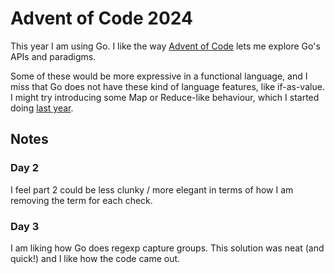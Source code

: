# Advent of Code 2024

This year I am using Go. I like the way [Advent of Code][aoc] lets me explore Go's APIs and paradigms.

Some of these would be more expressive in a functional language, and I miss that Go
does not have these kind of language features, like if-as-value. I might try introducing
some Map or Reduce-like behaviour, which I started doing [last year][fn].

[aoc]: https://adventofcode.com/
[fn]: https://github.com/tastapod/advent2023/blob/main/fn/fn.go

## Notes

### Day 2

I feel part 2 could be less clunky / more elegant in terms of how I am removing the term for each check.

### Day 3

I am liking how Go does regexp capture groups. This solution was neat (and quick!) and I like how the code came out.
